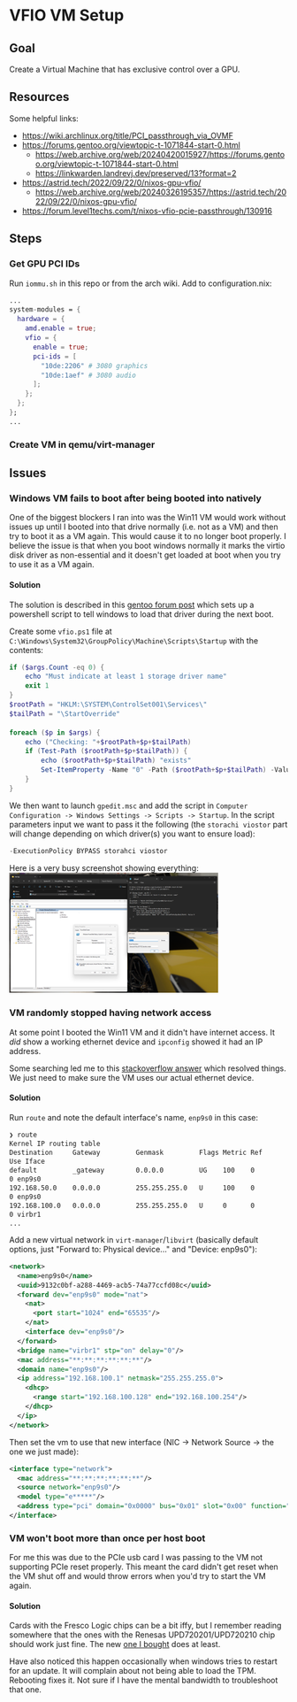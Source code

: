 # VFIO VM Setup

## Goal

Create a Virtual Machine that has exclusive control over a GPU.

## Resources

Some helpful links:

- https://wiki.archlinux.org/title/PCI_passthrough_via_OVMF
- https://forums.gentoo.org/viewtopic-t-1071844-start-0.html
  - https://web.archive.org/web/20240420015927/https://forums.gentoo.org/viewtopic-t-1071844-start-0.html
  - https://linkwarden.landrevj.dev/preserved/13?format=2
- https://astrid.tech/2022/09/22/0/nixos-gpu-vfio/
  - https://web.archive.org/web/20240326195357/https://astrid.tech/2022/09/22/0/nixos-gpu-vfio/
- https://forum.level1techs.com/t/nixos-vfio-pcie-passthrough/130916

## Steps

### Get GPU PCI IDs

Run `iommu.sh` in this repo or from the arch wiki. Add to configuration.nix:

```nix
...
system-modules = {
  hardware = {
    amd.enable = true;
    vfio = {
      enable = true;
      pci-ids = [
        "10de:2206" # 3080 graphics
        "10de:1aef" # 3080 audio
      ];
    };
  };
};
...
```

### Create VM in qemu/virt-manager

## Issues

### Windows VM fails to boot after being booted into natively

One of the biggest blockers I ran into was the Win11 VM would work without issues up until I booted into that drive normally (i.e. not as a VM) and then try to boot it as a VM again. This would cause it to no longer boot properly. I believe the issue is that when you boot windows normally it marks the virtio disk driver as non-essential and it doesn't get loaded at boot when you try to use it as a VM again.

#### Solution

The solution is described in this [gentoo forum post](https://forums.gentoo.org/viewtopic-t-1071844-start-0.html) which sets up a powershell script to tell windows to load that driver during the next boot.

Create some `vfio.ps1` file at `C:\Windows\System32\GroupPolicy\Machine\Scripts\Startup` with the contents:

```ps1
if ($args.Count -eq 0) {
    echo "Must indicate at least 1 storage driver name"
    exit 1
}
$rootPath = "HKLM:\SYSTEM\ControlSet001\Services\"
$tailPath = "\StartOverride"

foreach ($p in $args) {
    echo ("Checking: "+$rootPath+$p+$tailPath)
    if (Test-Path ($rootPath+$p+$tailPath)) {
        echo ($rootPath+$p+$tailPath) "exists"
        Set-ItemProperty -Name "0" -Path ($rootPath+$p+$tailPath) -Value 0
    }
}
```

We then want to launch `gpedit.msc` and add the script in `Computer Configuration -> Windows Settings -> Scripts -> Startup`. In the script parameters input we want to pass it the following (the `storachi viostor` part will change depending on which driver(s) you want to ensure load):

```ps1
-ExecutionPolicy BYPASS storahci viostor
```

Here is a very busy screenshot showing everything:
<img src="./.screenshots/windows.png" alt="windows configuration" width="75%"/>

### VM randomly stopped having network access

At some point I booted the Win11 VM and it didn't have internet access. It _did_ show a
working ethernet device and `ipconfig` showed it had an IP address.

Some searching led me to this [stackoverflow answer](https://superuser.com/a/1725346) which resolved things. We just need to make sure the VM uses our actual ethernet device.

#### Solution

Run `route` and note the default interface's name, `enp9s0` in this case:

```shell
❯ route
Kernel IP routing table
Destination     Gateway         Genmask         Flags Metric Ref    Use Iface
default         _gateway        0.0.0.0         UG    100    0        0 enp9s0
192.168.50.0    0.0.0.0         255.255.255.0   U     100    0        0 enp9s0
192.168.100.0   0.0.0.0         255.255.255.0   U     0      0        0 virbr1
...
```

Add a new virtual network in `virt-manager`/`libvirt` (basically default options, just "Forward to: Physical device..." and "Device: enp9s0"):

```xml
<network>
  <name>enp9s0</name>
  <uuid>9132c0bf-a288-4469-acb5-74a77ccfd08c</uuid>
  <forward dev="enp9s0" mode="nat">
    <nat>
      <port start="1024" end="65535"/>
    </nat>
    <interface dev="enp9s0"/>
  </forward>
  <bridge name="virbr1" stp="on" delay="0"/>
  <mac address="**:**:**:**:**:**"/>
  <domain name="enp9s0"/>
  <ip address="192.168.100.1" netmask="255.255.255.0">
    <dhcp>
      <range start="192.168.100.128" end="192.168.100.254"/>
    </dhcp>
  </ip>
</network>
```

Then set the vm to use that new interface (NIC -> Network Source -> the one we just made):

```xml
<interface type="network">
  <mac address="**:**:**:**:**:**"/>
  <source network="enp9s0"/>
  <model type="e*****"/>
  <address type="pci" domain="0x0000" bus="0x01" slot="0x00" function="0x0"/>
</interface>
```

### VM won't boot more than once per host boot

For me this was due to the PCIe usb card I was passing to the VM not supporting PCIe reset properly.
This meant the card didn't get reset when the VM shut off and would throw errors when you'd try to
start the VM again.

#### Solution

Cards with the Fresco Logic chips can be a bit iffy, but I remember reading somewhere that the ones with the Renesas UPD720201/UPD720210 chip
should work just fine. The new [one I bought](https://www.amazon.com/dp/B081Y4NT25) does at least.

Have also noticed this happen occasionally when windows tries to restart for an update. It will complain about not being able to load the TPM. Rebooting fixes it. Not sure if I have the mental bandwidth to troubleshoot that one.
